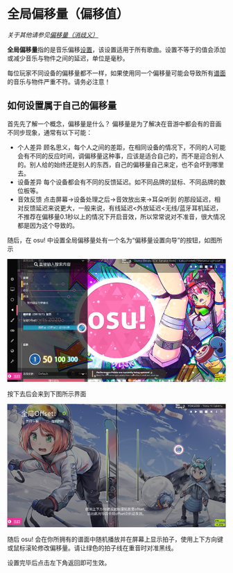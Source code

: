 # 全局偏移量（偏移值）

*关于其他请参见[偏移量（消歧义）](/wiki/Disambiguation/Offset)*

**全局偏移量**指的是音乐偏移[设置](/wiki/Options)，该设置适用于所有歌曲。设置不等于的值会添加或减少音乐与物件之间的延迟，单位是毫秒。

每位玩家不同设备的偏移量都不一样，如果使用同一个偏移量可能会导致所有[谱面](/wiki/Beatmap)的音乐与物件严重不符。请务必注意！

## 如何设置属于自己的偏移量

首先先了解一个概念，偏移量是什么？
偏移量是为了解决在音游中都会有的音画不同步现象，通常有以下可能：

- 个人差异
顾名思义，每个人之间的差距，在相同设备的情况下，不同的人可能会有不同的反应时间，调偏移量这种事，应该是适合自己的，而不是迎合别人的。别人给的始终还是别人的东西，自己的偏移量自己来定，也不会坏到哪里去。
- 设备差异
每个设备都会有不同的反馈延迟。如不同品牌的鼠标、不同品牌的数位板等。
- 音效反馈
点击屏幕→设备处理之后→音效放出来→耳朵听到 的那段延迟，相对反馈延迟来说更大，一般来说，有线延迟<外放延迟<无线/蓝牙耳机延迟，不推荐在偏移量0.1秒以上的情况下开启音效，所以常常说对不准音，很大情况都是因为这个导致的。

随后，在 osu! 中设置全局偏移量处有一个名为“偏移量设置向导”的按钮，如图所示

![](img/universal-offset-zh-01.png)

按下去后会来到下图所示界面

![](img/universal-offset-zh-02.png)

随后 osu! 会在你所拥有的谱面中随机播放并在屏幕上显示拍子，使用上下方向键或鼠标滚轮修改偏移量。请让绿色的拍子线在重音时对准黑线。

设置完毕后点击左下角返回即可生效。
